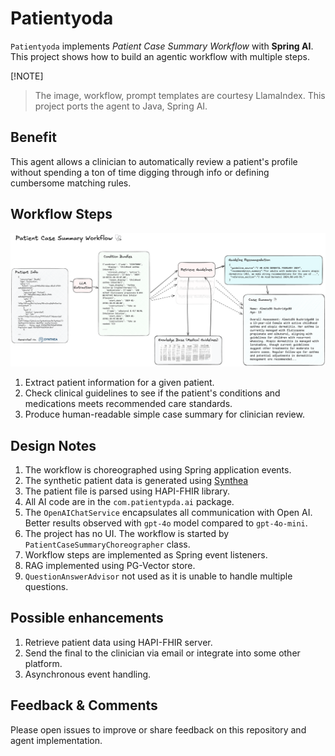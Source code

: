 # Patientyoda

`Patientyoda` implements *Patient Case Summary Workflow* with **Spring AI**.
This project shows how to build an agentic workflow with multiple steps. 

[!NOTE]
> The image, workflow, prompt templates are courtesy LlamaIndex. This project ports the agent to Java, Spring AI. 


## Benefit

This agent allows a clinician to automatically review a patient's profile without spending a ton of time digging through info or defining cumbersome matching rules. 

## Workflow Steps

![Workflow](./assets/patient_case_summary.png)

1. Extract patient information for a given patient. 
2. Check clinical guidelines to see if the patient's conditions and medications meets recommended care standards. 
3. Produce human-readable simple case summary for clinician review. 

## Design Notes

1. The workflow is choreographed using Spring application events.
2. The synthetic patient data is generated using [Synthea](https://github.com/synthetichealth/synthea)
3. The patient file is parsed using HAPI-FHIR library. 
4. All AI code are in the `com.patientypda.ai` package. 
5. The `OpenAIChatService` encapsulates all communication with Open AI. Better results observed with `gpt-4o` model compared to `gpt-4o-mini`. 
6. The project has no UI. The workflow is started by `PatientCaseSummaryChoreographer` class.
7. Workflow steps are implemented as Spring event listeners. 
8. RAG implemented using PG-Vector store. 
9. `QuestionAnswerAdvisor` not used as it is unable to handle multiple questions. 

## Possible enhancements

1. Retrieve patient data using HAPI-FHIR server. 
2. Send the final to the clinician via email or integrate into some other platform. 
3. Asynchronous event handling. 

## Feedback & Comments

Please open issues to improve or share feedback on this repository and agent implementation. 


